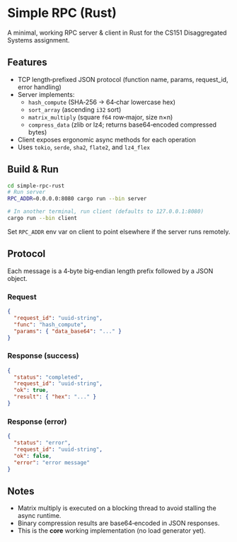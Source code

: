# Simple RPC (Rust)

A minimal, working RPC server & client in Rust for the CS151 Disaggregated Systems assignment.

## Features
- TCP length‑prefixed JSON protocol (function name, params, request_id, error handling)
- Server implements:
  - `hash_compute` (SHA‑256 → 64‑char lowercase hex)
  - `sort_array` (ascending `i32` sort)
  - `matrix_multiply` (square `f64` row‑major, size n×n)
  - `compress_data` (zlib or lz4; returns base64‑encoded compressed bytes)
- Client exposes ergonomic async methods for each operation
- Uses `tokio`, `serde`, `sha2`, `flate2`, and `lz4_flex`

## Build & Run

```bash
cd simple-rpc-rust
# Run server
RPC_ADDR=0.0.0.0:8080 cargo run --bin server

# In another terminal, run client (defaults to 127.0.0.1:8080)
cargo run --bin client
```

Set `RPC_ADDR` env var on client to point elsewhere if the server runs remotely.

## Protocol

Each message is a 4‑byte big‑endian length prefix followed by a JSON object.

### Request
```json
{
  "request_id": "uuid-string",
  "func": "hash_compute",
  "params": { "data_base64": "..." }
}
```

### Response (success)
```json
{
  "status": "completed",
  "request_id": "uuid-string",
  "ok": true,
  "result": { "hex": "..." }
}
```

### Response (error)
```json
{
  "status": "error",
  "request_id": "uuid-string",
  "ok": false,
  "error": "error message"
}
```

## Notes
- Matrix multiply is executed on a blocking thread to avoid stalling the async runtime.
- Binary compression results are base64‑encoded in JSON responses.
- This is the **core** working implementation (no load generator yet).
